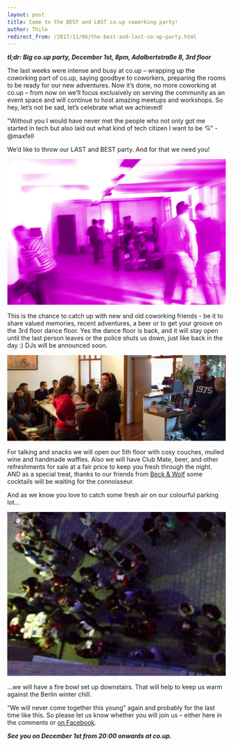 ```yaml
---
layout: post
title: Come to the BEST and LAST co.up coworking party!
author: Thilo
redirect_from: /2017/11/06/the-best-and-last-co-up-party.html
---
```


***tl;dr: Big co.up party, December 1st, 8pm, Adalbertstraße 8, 3rd floor***

The last weeks were intense and busy at co.up – wrapping up the coworking part of co.up, saying goodbye to coworkers, preparing the rooms to be ready for our new adventures. Now it’s done, no more coworking at co.up – from now on we’ll focus exclusively on serving the community as an event space and will continue to host amazing meetups and workshops. So hey, let’s not be sad, let’s celebrate what we achieved!

"Without you I would have never met the people who not only got me started in tech but also laid out what kind of tech citizen I want to be 💘" - @maxfell

We’d like to throw our LAST and BEST party. And for that we need you!

![Party mood](/images/blog/best-party/1.jpg)

This is the chance to catch up with new and old coworking friends - be it to share valued memories, recent adventures, a beer or to get your groove on the 3rd floor dance floor. Yes the dance floor is back, and it will stay open until the last person leaves or the police shuts us down, just like back in the day :) DJs will be announced soon.

![Party people](/images/blog/best-party/2.jpg)

For talking and snacks we will open our 5th floor with cosy couches, mulled wine and handmade waffles. Also we will have Club Mate, beer, and other refreshments for sale at a fair price to keep you fresh through the night. AND as a special treat, thanks to our friends from [Beck & Wolf](http://beckundwolf.com) some cocktails will be waiting for the connoisseur.

And as we know you love to catch some fresh air on our colourful parking lot…

![Parking lot Party people](/images/blog/best-party/3.jpg)

…we will have a fire bowl set up downstairs. That will help to keep us warm against the Berlin winter chill.

“We will never come together this young” again and probably for the last time like this. So please let us know whether you will join us – either here in the comments or [on Facebook](https://www.facebook.com/events/1239309222864627/).

***See you on December 1st from 20:00 onwards at co.up.***

